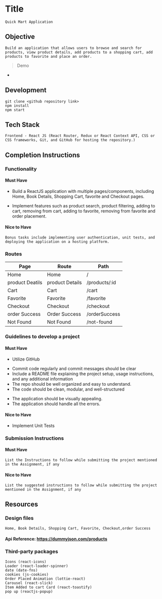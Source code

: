 # Title

    Quick Mart Application

## Objective

    Build an application that allows users to browse and search for products, view product details, add products to a shopping cart, add products to favorite and place an order.

> Demo

*    


## Development

    git clone <github repository link>  
    npm install
    npm start

## Tech Stack

    Frontend - React JS (React Router, Redux or React Context API, CSS or CSS frameworks, Git, and GitHub for hosting the repository.)

## Completion Instructions

### Functionality

#### Must Have

*  Build a ReactJS application with multiple pages/components, including Home, Book Details, Shopping Cart, favorite and Checkout pages.

*    Implement features such as product search, product filtering, adding to cart, removing from cart, adding to favorite, removing from favorite and order placement.

#### Nice to Have

    Bonus tasks include implementing user authentication, unit tests, and deploying the application on a hosting platform.

### Routes

| Page                | Route                 | Path
| --------------------| ----------------------| ------
| Home                | Home                  | /
| product Deatils     | product Details       | /products/:id
| Cart                | Cart                  | /cart
| Favorite            | Favorite              | /favorite
| Checkout            | Checkout              | /checkout
| order Success       | Order Success         | /orderSuccess
| Not Found           | Not Found             | /not-found


### Guidelines to develop a project

#### Must Have

*  Utilize GitHub
-  Commit code regularly and commit messages should be clear
-  Include a README file explaining the project setup, usage instructions, and any additional information
-  The repo should be well organized and easy to understand.
-  The code should be clean, modular, and well-structured
*  The application should be visually appealing.
*  The application should handle all the errors.

#### Nice to Have

* Implement Unit Tests

### Submission Instructions

#### Must Have

    List the Instructions to follow while submitting the project mentioned in the Assignment, if any

#### Nice to Have

    List the suggested instructions to follow while submitting the project mentioned in the Assignment, if any

## Resources

### Design files

    Home, Book Details, Shopping Cart, Favorite, Checkout,order Success


 ####  Api Reference: https://dummyjson.com/products

### Third-party packages

    Icons (react-icons)
    Loader (react-loader-spinner)
    date (date-fns)
    cookies (js-cookies)
    Order Placed Animation (lottie-react)
    Carousel (react-slick)
    Item Added to cart Card (react-toastify)
    pop up (reactjs-popup)